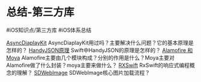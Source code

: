 # 总结-第三方库
#iOS知识点/第三方库 #iOS体系总结

[AsyncDiaplayKit](bear://x-callback-url/open-note?id=52B8A8DF-AA6D-42F5-A353-EA15E7B9D0F1-2318-0002BB8E27F4587B)
AsyncDiaplayKit用过吗？主要解决什么问题？它的基本原理是怎样的？
[HandyJSON原理](bear://x-callback-url/open-note?id=DCD91794-29B9-4628-A4B0-EF52B85A209E-2318-000114038A5BC6E9)
Swift中HandyJSON的原理是怎样的？
[Alamofire 和 Moya](bear://x-callback-url/open-note?id=35AF0772-A90E-4268-8DDB-76429E43E817-2318-0002BB02CB636D63)
Alamofire主要由几个模块构成？分别的作用是什么？Moya主要对Alamofire做了什么封装？moya主要来做什么？
[RXSwift](bear://x-callback-url/open-note?id=7E7C1E3A-12D7-4F67-B822-8FD2F64C13DD-902-0000EB93287FBD1C)
RxSwift的响应式编程概念的理解？
[SDWebImage](bear://x-callback-url/open-note?id=3A6E11A3-1E8A-49C8-B67B-E69FF08C93B1-961-000077E141DE6034)
SDWebImage核心图片加载流程？